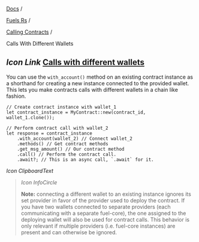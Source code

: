 [Docs](https://docs.fuel.network/) /

[Fuels Rs](https://docs.fuel.network/docs/fuels-rs/) /

[Calling Contracts](https://docs.fuel.network/docs/fuels-rs/calling-contracts/) /

Calls With Different Wallets

## _Icon Link_ [Calls with different wallets](https://docs.fuel.network/docs/fuels-rs/calling-contracts/calls-with-different-wallets/\#calls-with-different-wallets)

You can use the `with_account()` method on an existing contract instance as a shorthand for creating a new instance connected to the provided wallet. This lets you make contracts calls with different wallets in a chain like fashion.

```fuel_Box fuel_Box-idXKMmm-css
// Create contract instance with wallet_1
let contract_instance = MyContract::new(contract_id, wallet_1.clone());

// Perform contract call with wallet_2
let response = contract_instance
    .with_account(wallet_2) // Connect wallet_2
    .methods() // Get contract methods
    .get_msg_amount() // Our contract method
    .call() // Perform the contract call.
    .await?; // This is an async call, `.await` for it.
```

_Icon ClipboardText_

> _Icon InfoCircle_
>
> **Note:** connecting a different wallet to an existing instance ignores its set provider in favor of the provider used to deploy the contract. If you have two wallets connected to separate providers (each communicating with a separate fuel-core), the one assigned to the deploying wallet will also be used for contract calls. This behavior is only relevant if multiple providers (i.e. fuel-core instances) are present and can otherwise be ignored.